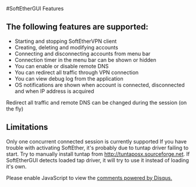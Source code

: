 #SoftEtherGUI Features
## The following features are supported:
- Starting and stopping SoftEtherVPN client
- Creating, deleting and modifying accounts
- Connecting and disconnecting accounts from menu bar
- Connection timer in the menu bar can be shown or hidden
- You can enable or disable remote DNS 
- You can redirect all traffic through VPN connection
- You can view debug log from the application
- OS notifications are shown when account is connected, disconnected and when IP address is acquired

Redirect all traffic and remote DNS can be changed during the session (on the fly)

## Limitations
Only one concurrent connected session is currently supported
If you have trouble with activating SoftEther, it's probably due to tuntap driver failing to start. Try to
manually install tuntap from http://tuntaposx.sourceforge.net. If SoftEtherGUI detects loaded tap driver,
it will try to use it instead of loading it's own.

<div id="disqus_thread"></div>
<script type="text/javascript">
    /* * * CONFIGURATION VARIABLES * * */
    var disqus_shortname = 'softethergui';
    
    /* * * DON'T EDIT BELOW THIS LINE * * */
    (function() {
        var dsq = document.createElement('script'); dsq.type = 'text/javascript'; dsq.async = true;
        dsq.src = '//' + disqus_shortname + '.disqus.com/embed.js';
        (document.getElementsByTagName('head')[0] || document.getElementsByTagName('body')[0]).appendChild(dsq);
    })();
</script>
<noscript>Please enable JavaScript to view the <a href="https://disqus.com/?ref_noscript" rel="nofollow">comments powered by Disqus.</a></noscript>
